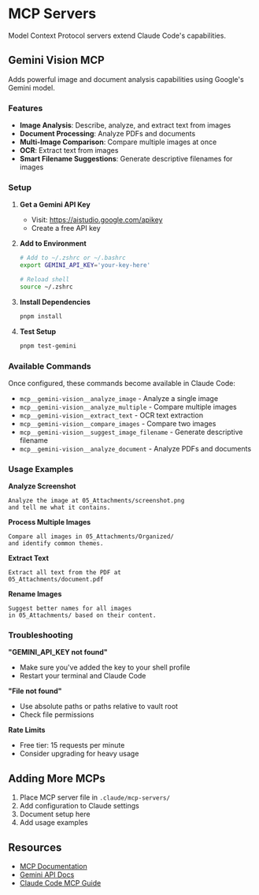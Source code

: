 # MCP Servers

Model Context Protocol servers extend Claude Code's capabilities.

## Gemini Vision MCP

Adds powerful image and document analysis capabilities using Google's Gemini
model.

### Features

- **Image Analysis**: Describe, analyze, and extract text from images
- **Document Processing**: Analyze PDFs and documents
- **Multi-Image Comparison**: Compare multiple images at once
- **OCR**: Extract text from images
- **Smart Filename Suggestions**: Generate descriptive filenames for images

### Setup

1. **Get a Gemini API Key**
   - Visit: https://aistudio.google.com/apikey
   - Create a free API key

2. **Add to Environment**

   ```bash
   # Add to ~/.zshrc or ~/.bashrc
   export GEMINI_API_KEY='your-key-here'

   # Reload shell
   source ~/.zshrc
   ```

3. **Install Dependencies**

   ```bash
   pnpm install
   ```

4. **Test Setup**
   ```bash
   pnpm test-gemini
   ```

### Available Commands

Once configured, these commands become available in Claude Code:

- `mcp__gemini-vision__analyze_image` - Analyze a single image
- `mcp__gemini-vision__analyze_multiple` - Compare multiple images
- `mcp__gemini-vision__extract_text` - OCR text extraction
- `mcp__gemini-vision__compare_images` - Compare two images
- `mcp__gemini-vision__suggest_image_filename` - Generate descriptive filename
- `mcp__gemini-vision__analyze_document` - Analyze PDFs and documents

### Usage Examples

**Analyze Screenshot**

```
Analyze the image at 05_Attachments/screenshot.png
and tell me what it contains.
```

**Process Multiple Images**

```
Compare all images in 05_Attachments/Organized/
and identify common themes.
```

**Extract Text**

```
Extract all text from the PDF at
05_Attachments/document.pdf
```

**Rename Images**

```
Suggest better names for all images
in 05_Attachments/ based on their content.
```

### Troubleshooting

**"GEMINI_API_KEY not found"**

- Make sure you've added the key to your shell profile
- Restart your terminal and Claude Code

**"File not found"**

- Use absolute paths or paths relative to vault root
- Check file permissions

**Rate Limits**

- Free tier: 15 requests per minute
- Consider upgrading for heavy usage

## Adding More MCPs

1. Place MCP server file in `.claude/mcp-servers/`
2. Add configuration to Claude settings
3. Document setup here
4. Add usage examples

## Resources

- [MCP Documentation](https://modelcontextprotocol.io)
- [Gemini API Docs](https://ai.google.dev)
- [Claude Code MCP Guide](https://claude.ai/docs/mcp)
